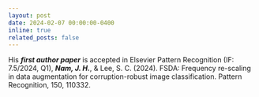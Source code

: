 ```yaml
---
layout: post
date: 2024-02-07 00:00:00-0400
inline: true
related_posts: false
---
```


His ***first author paper*** is accepted in Elsevier Pattern Recognition (IF: 7.5/2024, Q1), ***Nam, J. H.***, & Lee, S. C. (2024). FSDA: Frequency re-scaling in data augmentation for corruption-robust image classification. Pattern Recognition, 150, 110332.